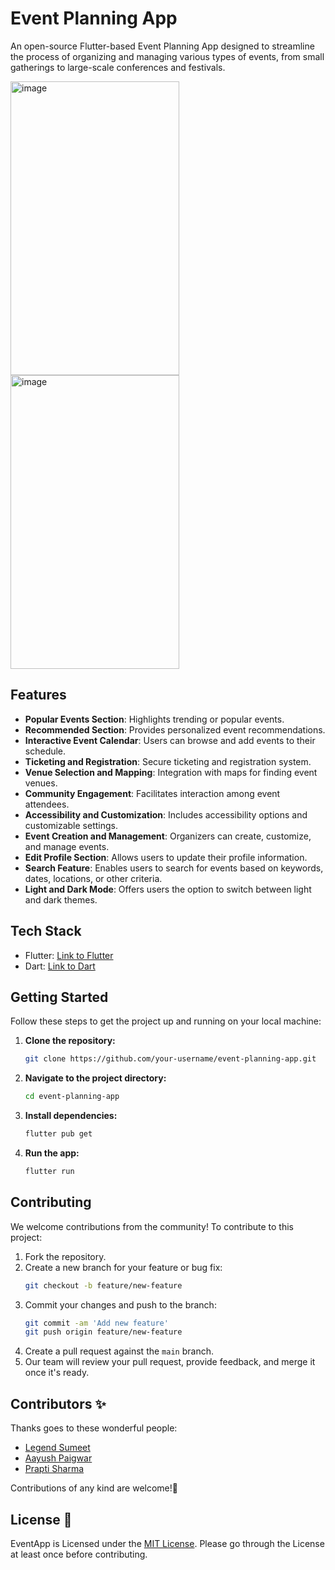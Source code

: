 
# Event Planning App

An open-source Flutter-based Event Planning App designed to streamline the process of organizing and managing various types of events, from small gatherings to large-scale conferences and festivals.

<img src="https://github.com/LegendSumeet/eventapp/assets/85386116/32750f28-0f15-4527-8093-4443eea583b5" alt="image" width="270" height="470"> 

<img src="https://github.com/LegendSumeet/eventapp/assets/85386116/70ab69d2-f062-48f5-bdc6-dd46c7a26d8f" alt="image" width="270" height="470">



## Features

- **Popular Events Section**: Highlights trending or popular events.
- **Recommended Section**: Provides personalized event recommendations.
- **Interactive Event Calendar**: Users can browse and add events to their schedule.
- **Ticketing and Registration**: Secure ticketing and registration system.
- **Venue Selection and Mapping**: Integration with maps for finding event venues.
- **Community Engagement**: Facilitates interaction among event attendees.
- **Accessibility and Customization**: Includes accessibility options and customizable settings.
- **Event Creation and Management**: Organizers can create, customize, and manage events.
- **Edit Profile Section**: Allows users to update their profile information.
- **Search Feature**: Enables users to search for events based on keywords, dates, locations, or other criteria.
- **Light and Dark Mode**: Offers users the option to switch between light and dark themes.

## Tech Stack

- Flutter: [Link to Flutter](https://flutter.dev/)
- Dart: [Link to Dart](https://dart.dev/)

## Getting Started

Follow these steps to get the project up and running on your local machine:

1. **Clone the repository:**
   ```sh
   git clone https://github.com/your-username/event-planning-app.git
   ```

2. **Navigate to the project directory:**
   ```sh
   cd event-planning-app
   ```

3. **Install dependencies:**
   ```sh
   flutter pub get
   ```

4. **Run the app:**
   ```sh
   flutter run
   ```

## Contributing

We welcome contributions from the community! To contribute to this project:

1. Fork the repository.
2. Create a new branch for your feature or bug fix:
   ```sh
   git checkout -b feature/new-feature
   ```
3. Commit your changes and push to the branch:
   ```sh
   git commit -am 'Add new feature'
   git push origin feature/new-feature
   ```
4. Create a pull request against the `main` branch.
5. Our team will review your pull request, provide feedback, and merge it once it's ready.

## Contributors ✨

Thanks goes to these wonderful people:
- [Legend Sumeet](https://github.com/LegendSumeet)
- [Aayush Paigwar](https://github.com/AayushPaigwar)
- [Prapti Sharma](https://github.com/praptisharma28)


Contributions of any kind are welcome!🤗

## License 👮

EventApp is Licensed under the <a href="/eventapp/licence.md">MIT License</a>. Please go through the License at least once before contributing.

